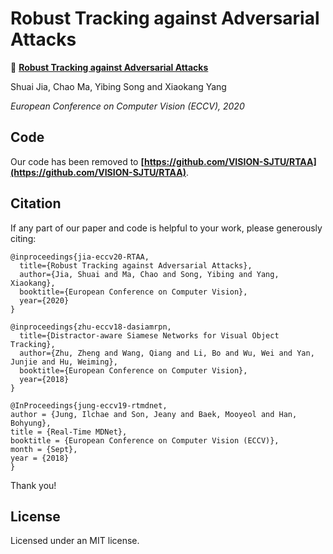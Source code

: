 # Robust Tracking against Adversarial Attacks

:herb: **[Robust Tracking against Adversarial Attacks](https://arxiv.org/pdf/2007.09919.pdf)**

Shuai Jia, Chao Ma, Yibing Song and Xiaokang Yang

*European Conference on Computer Vision (ECCV), 2020*

## Code

Our code has been removed to **[https://github.com/VISION-SJTU/RTAA](https://github.com/VISION-SJTU/RTAA)**.



## Citation
If any part of our paper and code is helpful to your work, please generously citing: 
```
@inproceedings{jia-eccv20-RTAA,
  title={Robust Tracking against Adversarial Attacks},
  author={Jia, Shuai and Ma, Chao and Song, Yibing and Yang, Xiaokang},
  booktitle={European Conference on Computer Vision},
  year={2020}
}
```
```
@inproceedings{zhu-eccv18-dasiamrpn,
  title={Distractor-aware Siamese Networks for Visual Object Tracking},
  author={Zhu, Zheng and Wang, Qiang and Li, Bo and Wu, Wei and Yan, Junjie and Hu, Weiming},
  booktitle={European Conference on Computer Vision},
  year={2018}
}
```
```
@InProceedings{jung-eccv19-rtmdnet,
author = {Jung, Ilchae and Son, Jeany and Baek, Mooyeol and Han, Bohyung},
title = {Real-Time MDNet},
booktitle = {European Conference on Computer Vision (ECCV)},
month = {Sept},
year = {2018}
}
```

Thank you!

## License
Licensed under an MIT license.
